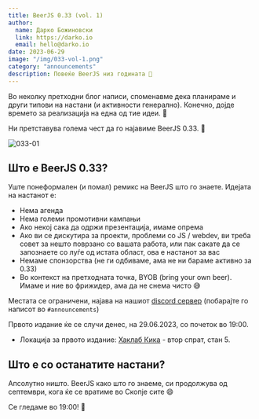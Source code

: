 ```yaml
---
title: BeerJS 0.33 (vol. 1)
author:
  name: Дарко Божиновски
  link: https://darko.io
  email: hello@darko.io
date: 2023-06-29
image: "/img/033-vol-1.png"
category: "announcements"
description: Повеќе BeerJS низ годината 🍻
---
```


Во неколку претходни блог написи, споменавме дека планираме и други типови на настани (и активности генерално). Конечно,
дојде времето за реализација на една од тие идеи. 🎉

Ни претставува голема чест да го најавиме BeerJS 0.33. 🍻

![033-01](/img/033-vol-1.png)

## Што е BeerJS 0.33?

Уште понеформален (и помал) ремикс на BeerJS што го знаете. Идејата на настанот е:

- Нема агенда
- Нема големи промотивни кампањи
- Ако некој сака да одржи презентација, имаме опрема
- Ако ви се дискутира за проекти, проблеми со JS / webdev, ви треба совет за нешто поврзано со вашата работа, или пак
  сакате да се запознаете со луѓе од истата област, ова е настанот за вас
- Немаме спонзорства (не ги одбиваме, ама не ни бараме активно за 0.33)
- Во контекст на претходната точка, BYOB (bring your own beer). Имаме и ние во фрижидер, ама да не снема чисто 😅

Местата се ограничени, најава на нашиот [discord сервер](https://discord.gg/sxNCQmA7aP) (побарајте го написот во
`#announcements`)

Првото издание ќе се случи денес, на 29.06.2023, со почеток во 19:00.

- Локација за првото издание:
  [Хаклаб Кика](https://www.google.com/maps/place/%D0%A5%D0%B0%D0%BA%D0%BB%D0%B0%D0%B1+%D0%9A%D0%B8%D0%BA%D0%B0,+Skopje/@42.0040201,21.4175395,14z/data=!4m5!3m4!1s0x135415cb9803772b:0x4f23a320663c1429!8m2!3d41.995821!4d21.4229731?entry=ttu) -
  втор спрат, стан 5.

## Што е со останатите настани?

Апсолутно ништо. BeerJS како што го знаеме, си продолжува од септември, кога ќе се вратиме во Скопје сите 😄

Се гледаме во 19:00! 🍻
